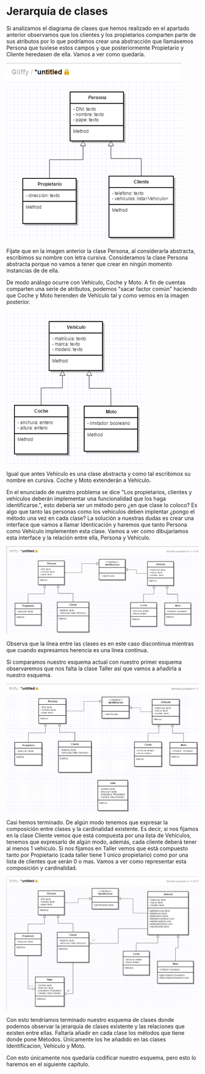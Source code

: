 # Jerarquía de clases

Si analizamos el diagrama de clases que hemos realizado en el apartado anterior observamos que los clientes y los propietarios comparten parte de sus atributos por lo que podríamos crear una abstracción que llamásemos Persona que tuviese estos campos y que posteriormente Propietario y Cliente heredasen de ella. Vamos a ver como quedaría.


![Diagrama de clases - Persona](img/Modulo4DiagramaClasesPersona.png "Diagrama de clases - Persona")


Fíjate que en la imagen anterior la clase Persona, al considerarla abstracta, escribimos su nombre con letra cursiva. Consideramos la clase Persona abstracta porque no vamos a tener que crear en ningún momento instancias de de ella.

De modo análogo ocurre con Vehículo, Coche y Moto. A fin de cuentas comparten una serie de atributos, podemos "sacar factor común" haciendo que Coche y Moto herenden de Vehículo tal y como vemos en la imagen posterior.


![Diagrama de clases - Vehículo](img/Modulo4DiagramaClasesVehiculo.png "Diagrama de clases - Vehículo")


Igual que antes Vehículo es una clase abstracta y como tal escribimos su nombre en cursiva. Coche y Moto extenderán a Vehículo.

En el enunciado de nuestro problema se dice "Los propietarios, clientes y vehículos deberán implementar una funcionalidad que los haga identificarse.", esto debería ser un método pero ¿en que clase lo coloco? Es algo que tanto las personas como los vehículos deben implentar ¿pongo el método una vez en cada clase? La solución a nuestras dudas es crear una interface que vamos a llamar Identicación y haremos que tanto Persona como Vehículo implementen esta clase. Vamos a ver como dibujaríamos esta interface y la relación entre ella, Persona y Vehículo.


![Diagrama de clases - Identificación](img/Modulo4DiagramaClasesIdentificacion.png "Diagrama de clases - Identificación")


Observa que la línea entre las clases es en este caso discontinua mientras que cuando expresamos herencia es una línea continua.

Si comparamos nuestro esquema actual con nuestro primer esquema observaremos que nos falta la clase Taller así que vamos a añadirla a nuestro esquema.


![Diagrama de clases - Taller](img/Modulo4DiagramaClasesTaller.png "Diagrama de clases - Taller")


Casi hemos terminado. De algún modo tenemos que expresar la composición entre clases y la cardinalidad existente. Es decir, si nos fijamos en la clase Cliente vemos que está compuesta por una lista de Vehículos, tenemos que expresarlo de algún modo, además, cada cliente deberá tener al menos 1 vehículo. Si nos fijamos en Taller vemos que está compuesto tanto por Propietario (cada taller tiene 1 único propietario) como por una lista de clientes que serán 0 o mas. Vamos a ver como representar esta composición y cardinalidad.


![Diagrama de clases - final](img/Modulo4DiagramaClasesFinal.png "Diagrama de clases - final")


Con esto tendríamos terminado nuestro esquema de clases donde podemos observar la jerarquía de clases existente y las relaciones que existen entre ellas. Faltaría añadir en cada clase los métodos que tiene donde pone Métodos. Únicamente los he añadido en las clases Identificacion, Vehículo y Moto.

Con esto únicamente nos quedaría codificar nuestro esquema, pero esto lo haremos en el siguiente capítulo.

